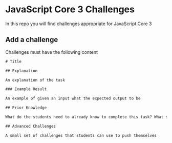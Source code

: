 # JavaScript Core 3 Challenges

In this repo you will find challenges appropriate for JavaScript Core 3

## Add a challenge

Challenges must have the following content

```txt
# Title

## Explanation

An explanation of the task

### Example Result

An example of given an input what the expected output to be

## Prior Knowledge

What do the students need to already know to complete this task? What skills with it help them develop?

## Advanced Challenges

A small set of challenges that students can use to push themselves

```
